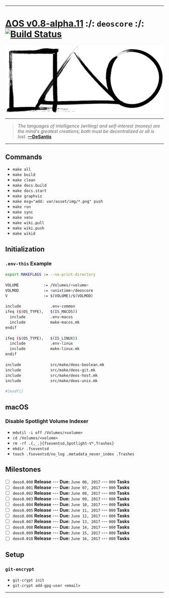 [this:author:email]: # (atd@bitcoin.sh )
[this:author:name ]: # (Andrew DeSantis)

---

# [ΔOS v0.8-alpha.11][000] :/: `deoscore` :/: [![Build Status][001]][002]

[![self-header.jpg][003]](https://github.com/libdeos/deos-graphviz/wiki)

---

> *The languages of intelligence (writing) and self-interest (money) are the*
> *mind's greatest creations; both must be decentralized or all is lost.*
> **[—DeSantis][004]**

---

## Commands

* `make all`
* `make build`
* `make clean`
* `make docs.build`
* `make docs.start`
* `make graphviz`
* `make msg="add: var/asset/img/*.png" push`
* `make run`
* `make sync`
* `make venv`
* `make wiki.pull`
* `make wiki.push`
* `make wikid`

## Initialization

### `.env-this` Example

```bash
export MAKEFLAGS := --no-print-directory

VOLUME           := /Volumes/<volume>
VOLMOD           := <unixtime>/deoscore
V                := $(VOLUME)/$(VOLMOD)

include             .env-common
ifeq ($(OS_TYPE),   $(IS_MACOS))
  include           .env-macos
  include           make-macos.mk
endif

ifeq ($(OS_TYPE),   $(IS_LINUX))
  include           .env-linux
  include           make-linux.mk
endif

include             src/make/deos-boolean.mk
include             src/make/deos-git.mk
include             src/make/deos-host.mk
include             src/make/deos-unix.mk

#[endfi]
```

## macOS

### Disable Spotlight Volume Indexer

* `mdutil -i off /Volumes/<volume>`
* `cd /Volumes/<volume>`
* `rm -rf .{,_.}{fseventsd,Spotlight-V*,Trashes}`
* `mkdir .fseventsd`
* `touch .fseventsd/no_log .metadata_never_index .Trashes`

## Milestones

* [ ] `deos0.000` **Release** --- **Due:** `June 06, 2017` --- `000` **Tasks**
* [ ] `deos0.001` **Release** --- **Due:** `June 07, 2017` --- `000` **Tasks**
* [ ] `deos0.002` **Release** --- **Due:** `June 08, 2017` --- `000` **Tasks**
* [ ] `deos0.003` **Release** --- **Due:** `June 09, 2017` --- `000` **Tasks**
* [ ] `deos0.004` **Release** --- **Due:** `June 10, 2017` --- `000` **Tasks**
* [ ] `deos0.005` **Release** --- **Due:** `June 11, 2017` --- `000` **Tasks**
* [ ] `deos0.006` **Release** --- **Due:** `June 12, 2017` --- `000` **Tasks**
* [ ] `deos0.007` **Release** --- **Due:** `June 13, 2017` --- `000` **Tasks**
* [ ] `deos0.008` **Release** --- **Due:** `June 14, 2017` --- `000` **Tasks**
* [ ] `deos0.009` **Release** --- **Due:** `June 15, 2017` --- `000` **Tasks**
* [ ] `deos0.010` **Release** --- **Due:** `June 16, 2017` --- `000` **Tasks**

## Setup

### `git-encrypt`

* `git-crypt init`
* `git-crypt add-gpg-user <email>`

---

[000]: https://libdeos.github.io/deos-graphviz/
[001]: https://travis-ci.org/libdeos/deos-graphviz.svg?branch=master
[002]: https://travis-ci.org/libdeos/deos-graphviz
[003]: var/assets/github/self-header-1499073266.png
[004]: https://twitter.com/desantis/status/795023340704595968
